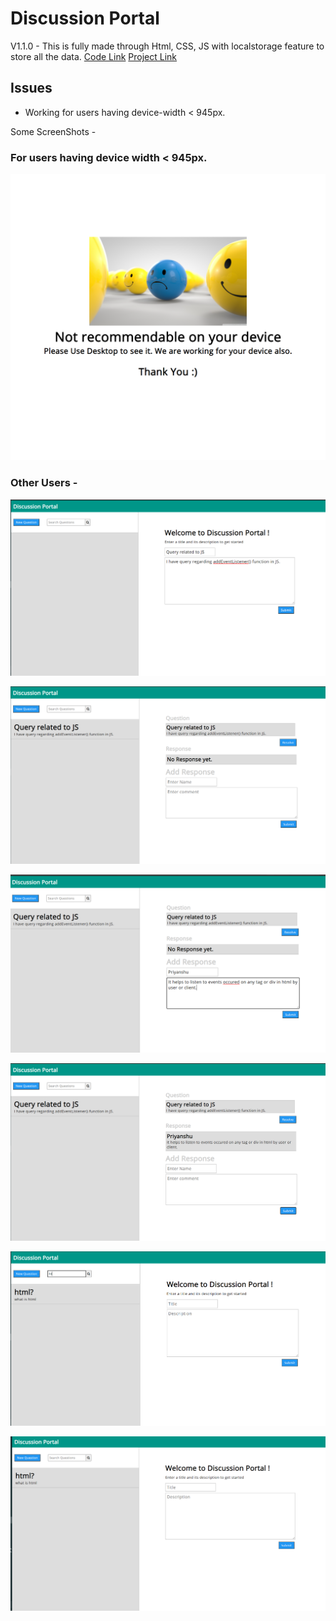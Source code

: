 # Discussion Portal

V1.1.0 - This is fully made through Html, CSS, JS with localstorage feature to store all the data.
[Code Link](https://codequotient.com/project/getProject?project=discussionapp&userId=5efd4e6d9e055d7987c7c13d)
[Project Link](https://discussionapp-3p34g884phkhrqg3y4.web.codequotient.com)

## Issues 

- Working for users having device-width < 945px.

Some ScreenShots - 

### For users having device width < 945px.

![](https://github.com/goel28priyanshu/CodeQuotientProject/blob/main/images/discuss1.png)

### Other Users - 

![](https://github.com/goel28priyanshu/CodeQuotientProject/blob/main/images/discuss2.png)

![](https://github.com/goel28priyanshu/CodeQuotientProject/blob/main/images/discuss3.png)

![](https://github.com/goel28priyanshu/CodeQuotientProject/blob/main/images/discuss4.png)

![](https://github.com/goel28priyanshu/CodeQuotientProject/blob/main/images/discuss5.png)

![](https://github.com/goel28priyanshu/CodeQuotientProject/blob/main/images/discuss6.png)

![](https://github.com/goel28priyanshu/CodeQuotientProject/blob/main/images/discuss7.png)
